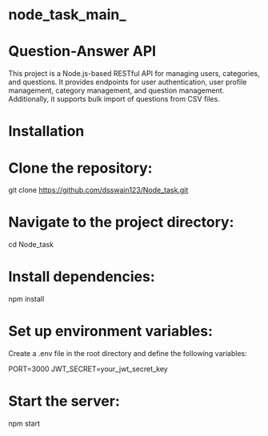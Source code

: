 # node_task_main_
# Question-Answer API
This project is a Node.js-based RESTful API for managing users, categories, and questions.
 It provides endpoints for user authentication, user profile management, category management, and question management.
  Additionally, it supports bulk import of questions from CSV files.

# Installation
 # Clone the repository:
git clone https://github.com/dsswain123/Node_task.git
# Navigate to the project directory:

cd Node_task
# Install dependencies:
npm install
# Set up environment variables:
Create a .env file in the root directory and define the following variables:

PORT=3000
JWT_SECRET=your_jwt_secret_key

# Start the server:
npm start